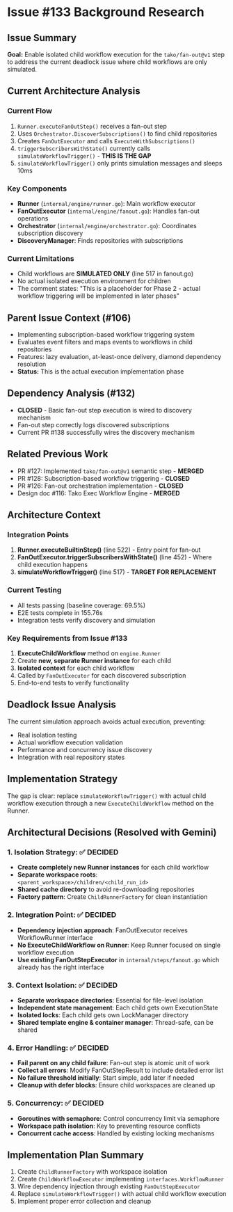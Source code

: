 # Issue #133 Background Research

## Issue Summary
**Goal:** Enable isolated child workflow execution for the `tako/fan-out@v1` step to address the current deadlock issue where child workflows are only simulated.

## Current Architecture Analysis

### Current Flow
1. `Runner.executeFanOutStep()` receives a fan-out step
2. Uses `Orchestrator.DiscoverSubscriptions()` to find child repositories
3. Creates `FanOutExecutor` and calls `ExecuteWithSubscriptions()`
4. `triggerSubscribersWithState()` currently calls `simulateWorkflowTrigger()` - **THIS IS THE GAP**
5. `simulateWorkflowTrigger()` only prints simulation messages and sleeps 10ms

### Key Components
- **Runner** (`internal/engine/runner.go`): Main workflow executor
- **FanOutExecutor** (`internal/engine/fanout.go`): Handles fan-out operations  
- **Orchestrator** (`internal/engine/orchestrator.go`): Coordinates subscription discovery
- **DiscoveryManager**: Finds repositories with subscriptions

### Current Limitations
- Child workflows are **SIMULATED ONLY** (line 517 in fanout.go)
- No actual isolated execution environment for children
- The comment states: "This is a placeholder for Phase 2 - actual workflow triggering will be implemented in later phases"

## Parent Issue Context (#106)
- Implementing subscription-based workflow triggering system
- Evaluates event filters and maps events to workflows in child repositories
- Features: lazy evaluation, at-least-once delivery, diamond dependency resolution
- **Status:** This is the actual execution implementation phase

## Dependency Analysis (#132)
- **CLOSED** - Basic fan-out step execution is wired to discovery mechanism
- Fan-out step correctly logs discovered subscriptions
- Current PR #138 successfully wires the discovery mechanism

## Related Previous Work
- PR #127: Implemented `tako/fan-out@v1` semantic step - **MERGED**
- PR #128: Subscription-based workflow triggering - **CLOSED** 
- PR #126: Fan-out orchestration implementation - **CLOSED**
- Design doc #116: Tako Exec Workflow Engine - **MERGED**

## Architecture Context

### Integration Points
1. **Runner.executeBuiltinStep()** (line 522) - Entry point for fan-out
2. **FanOutExecutor.triggerSubscribersWithState()** (line 452) - Where child execution happens
3. **simulateWorkflowTrigger()** (line 517) - **TARGET FOR REPLACEMENT**

### Current Testing
- All tests passing (baseline coverage: 69.5%)
- E2E tests complete in 155.76s
- Integration tests verify discovery and simulation

### Key Requirements from Issue #133
1. **ExecuteChildWorkflow** method on `engine.Runner`
2. Create **new, separate Runner instance** for each child
3. **Isolated context** for each child workflow
4. Called by `FanOutExecutor` for each discovered subscription
5. End-to-end tests to verify functionality

## Deadlock Issue Analysis
The current simulation approach avoids actual execution, preventing:
- Real isolation testing
- Actual workflow execution validation  
- Performance and concurrency issue discovery
- Integration with real repository states

## Implementation Strategy
The gap is clear: replace `simulateWorkflowTrigger()` with actual child workflow execution through a new `ExecuteChildWorkflow` method on the Runner.

## Architectural Decisions (Resolved with Gemini)

### 1. Isolation Strategy: ✅ DECIDED
- **Create completely new Runner instances** for each child workflow
- **Separate workspace roots**: `<parent_workspace>/children/<child_run_id>`
- **Shared cache directory** to avoid re-downloading repositories
- **Factory pattern**: Create `ChildRunnerFactory` for clean instantiation

### 2. Integration Point: ✅ DECIDED  
- **Dependency injection approach**: FanOutExecutor receives WorkflowRunner interface
- **No ExecuteChildWorkflow on Runner**: Keep Runner focused on single workflow execution
- **Use existing FanOutStepExecutor** in `internal/steps/fanout.go` which already has the right interface

### 3. Context Isolation: ✅ DECIDED
- **Separate workspace directories**: Essential for file-level isolation
- **Independent state management**: Each child gets own ExecutionState 
- **Isolated locks**: Each child gets own LockManager directory
- **Shared template engine & container manager**: Thread-safe, can be shared

### 4. Error Handling: ✅ DECIDED
- **Fail parent on any child failure**: Fan-out step is atomic unit of work
- **Collect all errors**: Modify FanOutStepResult to include detailed error list
- **No failure threshold initially**: Start simple, add later if needed
- **Cleanup with defer blocks**: Ensure child workspaces are cleaned up

### 5. Concurrency: ✅ DECIDED
- **Goroutines with semaphore**: Control concurrency limit via semaphore
- **Workspace path isolation**: Key to preventing resource conflicts  
- **Concurrent cache access**: Handled by existing locking mechanisms

## Implementation Plan Summary
1. Create `ChildRunnerFactory` with workspace isolation
2. Create `ChildWorkflowExecutor` implementing `interfaces.WorkflowRunner`
3. Wire dependency injection through existing `FanOutStepExecutor`
4. Replace `simulateWorkflowTrigger()` with actual child workflow execution
5. Implement proper error collection and cleanup